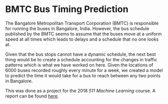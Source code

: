 # BMTC Bus Timing Prediction

The Bangalore Metropolitan Transport Corporation (BMTC) is responsible for running the buses in Bangalore, India. However, the bus schedule published by the BMTC seems to assume that the buses move at a uniform speed at all times which leads to delays and a schedule that no one looks at. 

Given that the bus stops cannot have a dynamic schedule, the next best thing would be to create a schedule accounting for the changes in traffic patterns which is what we have worked on here. Given the locations of 6000 buses recorded roughly every minute for a week, we created a model to predict the time it would take for a bus to reach between any two points in Bangalore. 

This was done as a project for the 2018 *511 Machine Learning* course. A report can be found [here](https://gulu42.github.io/assets/pdf/bmtc_report.pdf). 